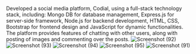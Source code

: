 Developed a social media platform, Codial, using a full-stack technology stack, including: Mongo DB
for database management, Express.js for server-side framework, Node.js for backend development, HTML, CSS, Bootstrap for frontend design and JavaScript for dynamic functionalities.
The platform provides features of chatting with other users, along with posting of images and commenting over the posts.
![Screenshot (92)](https://github.com/Drishtidagar04/codial/assets/110250573/3a238a24-b4ed-4370-b1d3-d369302d14a5)
![Screenshot (93)](https://github.com/Drishtidagar04/codial/assets/110250573/d542575e-d3fd-4e53-af81-52df847759fb)
![Screenshot (94)](https://github.com/Drishtidagar04/codial/assets/110250573/9fe63fe6-92c2-4db3-968c-bdc6f0a6fb43)
![Screenshot (95)](https://github.com/Drishtidagar04/codial/assets/110250573/5be07200-4725-4202-b412-caefb0e1d424)
![Screenshot (91)](https://github.com/Drishtidagar04/codial/assets/110250573/76e87b3d-3116-47a7-90ca-3a9cf772be4c)
